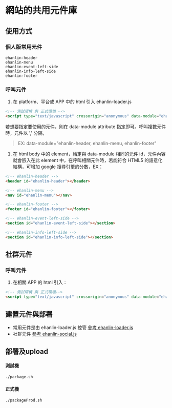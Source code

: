 # 網站的共用元件庫

## 使用方式

### 個人版常用元件

```
ehanlin-header
ehanlin-menu
ehanlin-event-left-side
ehanlin-info-left-side
ehanlin-footer
```

### 呼叫元件

1. 在 platform、平台或 APP 中的 html 引入 ehanlin-loader.js

```html
<!-- 測試環境 與 正式環境 -->
<script type="text/javascript" crossorigin="anonymous" data-module="ehanlin-header,ehanlin-menu,ehanlin-footer,ehanlin-event-left-side" src="/app/web-component/js/ehanlin-loader.js"></script>
```

若想要指定要使用的元件，則在 data-module attribute 指定即可。呼叫複數元件時，元件以 ',' 分隔，

> EX: data-module="ehanlin-header, ehanlin-menu, ehanlin-footer"

1. 在 html body 中的 element，給定與 data-module 相同的元件 id，元件內容就會嵌入在此 element 中，在呼叫相關元件時，若能符合 HTML5 的語意化結構，可增加 google 搜尋引擎的分數，EX：

```html
<!-- ehanlin-header -->
<header id="ehanlin-header"></header>

<!-- ehanlin-menu -->
<nav id="ehanlin-menu"></nav>

<!-- ehanlin-footer -->
<footer id="ehanlin-footer"></footer>

<!-- ehanlin-event-left-side -->
<section id="ehanlin-event-left-side"></section>

<!-- ehanlin-info-left-side -->
<section id="ehanlin-info-left-side"></section>
```

## 社群元件

### 呼叫元件

1. 在相關 APP 的 html 引入：

```html
<!-- 測試環境 與 正式環境-->
<script type="text/javascript" crossorigin="anonymous" data-module="ehanlin-header,ehanlin-menu,ehanlin-footer,ehanlin-event-left-side" src="/app/web-component/js/ehanlin-social.js"></script>
```

## 建置元件與部署

-   常用元件是由 ehanlin-loader.js 控管
    [參考 ehanlin-loader.js](https://github.com/eHanlin/common-web-component/blob/master/src/js/ehanlin-loader.js)
-   社群元件
    [參考 ehanlin-social.js](https://github.com/eHanlin/common-web-component/blob/master/src/js/ehanlin-social.js)

## 部署及upload

#### 測試機
```html
./package.sh
```
#### 正式機
```html
./packageProd.sh
```
